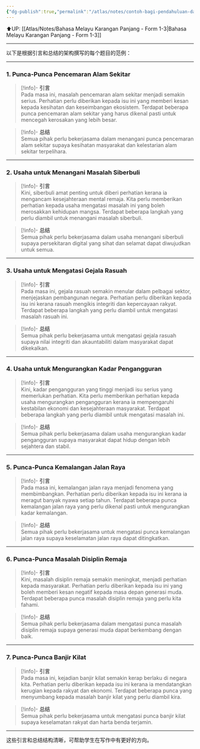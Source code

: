 ```yaml
---
{"dg-publish":true,"permalink":"/atlas/notes/contoh-bagi-pendahuluan-dan-kesimpulan-form-1-3/"}
---
```


⬆️UP: [[Atlas/Notes/Bahasa Melayu Karangan Panjang - Form 1-3\|Bahasa Melayu Karangan Panjang - Form 1-3]]

---

以下是根据引言和总结的架构撰写的每个题目的范例：

---

### 1. **Punca-Punca Pencemaran Alam Sekitar**
>[!info]- **引言**  
> Pada masa ini, masalah pencemaran alam sekitar menjadi semakin serius. Perhatian perlu diberikan kepada isu ini yang memberi kesan kepada kesihatan dan keseimbangan ekosistem. Terdapat beberapa punca pencemaran alam sekitar yang harus dikenal pasti untuk mencegah kerosakan yang lebih besar. 

> [!info]- **总结**  
> Semua pihak perlu bekerjasama dalam menangani punca pencemaran alam sekitar supaya kesihatan masyarakat dan kelestarian alam sekitar terpelihara.

---

### 2. **Usaha untuk Menangani Masalah Siberbuli**
> [!info]- **引言**  
> Kini, siberbuli amat penting untuk diberi perhatian kerana ia mengancam kesejahteraan mental remaja. Kita perlu memberikan perhatian kepada usaha mengatasi masalah ini yang boleh merosakkan kehidupan mangsa. Terdapat beberapa langkah yang perlu diambil untuk menangani masalah siberbuli.

> [!info]- **总结**  
> Semua pihak perlu bekerjasama dalam usaha menangani siberbuli supaya persekitaran digital yang sihat dan selamat dapat diwujudkan untuk semua.

---

### 3. **Usaha untuk Mengatasi Gejala Rasuah**
> [!info]- **引言**  
> Pada masa ini, gejala rasuah semakin menular dalam pelbagai sektor, menjejaskan pembangunan negara. Perhatian perlu diberikan kepada isu ini kerana rasuah mengikis integriti dan kepercayaan rakyat. Terdapat beberapa langkah yang perlu diambil untuk mengatasi masalah rasuah ini.

> [!info]- **总结**  
> Semua pihak perlu bekerjasama untuk mengatasi gejala rasuah supaya nilai integriti dan akauntabiliti dalam masyarakat dapat dikekalkan.

---

### 4. **Usaha untuk Mengurangkan Kadar Pengangguran**
> [!info]- **引言**  
> Kini, kadar pengangguran yang tinggi menjadi isu serius yang memerlukan perhatian. Kita perlu memberikan perhatian kepada usaha mengurangkan pengangguran kerana ia mempengaruhi kestabilan ekonomi dan kesejahteraan masyarakat. Terdapat beberapa langkah yang perlu diambil untuk mengatasi masalah ini.

> [!info]- **总结**  
> Semua pihak perlu bekerjasama dalam usaha mengurangkan kadar pengangguran supaya masyarakat dapat hidup dengan lebih sejahtera dan stabil.

---

### 5. **Punca-Punca Kemalangan Jalan Raya**
> [!info]- **引言**  
> Pada masa ini, kemalangan jalan raya menjadi fenomena yang membimbangkan. Perhatian perlu diberikan kepada isu ini kerana ia meragut banyak nyawa setiap tahun. Terdapat beberapa punca kemalangan jalan raya yang perlu dikenal pasti untuk mengurangkan kadar kemalangan.

> [!info]- **总结**  
> Semua pihak perlu bekerjasama untuk mengatasi punca kemalangan jalan raya supaya keselamatan jalan raya dapat ditingkatkan.

---

### 6. **Punca-Punca Masalah Disiplin Remaja**
> [!info]- **引言**  
> Kini, masalah disiplin remaja semakin meningkat, menjadi perhatian kepada masyarakat. Perhatian perlu diberikan kepada isu ini yang boleh memberi kesan negatif kepada masa depan generasi muda. Terdapat beberapa punca masalah disiplin remaja yang perlu kita fahami.

> [!info]- **总结**  
> Semua pihak perlu bekerjasama dalam mengatasi punca masalah disiplin remaja supaya generasi muda dapat berkembang dengan baik.

---

### 7. **Punca-Punca Banjir Kilat**
> [!info]- **引言**  
> Pada masa ini, kejadian banjir kilat semakin kerap berlaku di negara kita. Perhatian perlu diberikan kepada isu ini kerana ia mendatangkan kerugian kepada rakyat dan ekonomi. Terdapat beberapa punca yang menyumbang kepada masalah banjir kilat yang perlu diambil kira.

> [!info]- **总结**  
> Semua pihak perlu bekerjasama untuk mengatasi punca banjir kilat supaya keselamatan rakyat dan harta benda terjamin.

--- 

这些引言和总结结构清晰，可帮助学生在写作中有更好的方向。